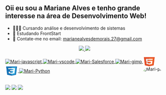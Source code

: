 ## Oii eu sou a Mariane Alves e tenho grande interesse na área de Desenvolvimento Web!
- 👩🏻‍💻 Cursando análise e desenvolvimento de sistemas
- 📝 Estudando FrontStart
- 💌 Contate-me no email: marianealvesdemorais.27@gmail.com
<div align="center">
  <a href="https://github.com/marialvzx"> 
  <img height="160em" src="https://github-readme-stats.vercel.app/api?username=MarianeAlves&show_icons=true&theme=radical&include_all_commits=true&count_private=true"/>
  <img height="160em" src="https://github-readme-stats.vercel.app/api/top-langs/?username=MarianeAlves&layout=compact&langs_count=7&theme=radical"/>
</div>
  <div style="display: inline_block"><br>
  <img align="center" alt="Mari-javascript" height="30" width="40" src="https://cdn.jsdelivr.net/gh/devicons/devicon/icons/javascript/javascript-plain.svg">  
  <img align="center" alt="Mari-vscode" height="30" width="40" src="https://cdn.jsdelivr.net/gh/devicons/devicon/icons/vscode/vscode-original.svg">
  <img align="center" alt="Mari-Salesforce" height="30" width="40" src="https://cdn.jsdelivr.net/gh/devicons/devicon/icons/salesforce/salesforce-original.svg"">
  <img align="center" alt="Mari-gimp" height="30" width="40" src="https://cdn.jsdelivr.net/gh/devicons/devicon/icons/gimp/gimp-original-wordmark.svg">
  <img align="center" alt="Rafa-HTML" height="30" width="40" src="https://raw.githubusercontent.com/devicons/devicon/master/icons/html5/html5-original.svg">
  <img align="center" alt="Rafa-CSS" height="30" width="40" src="https://raw.githubusercontent.com/devicons/devicon/master/icons/css3/css3-original.svg">
  <img align="center" alt="Mari-Python" height="30" width="40" src="https://cdn.jsdelivr.net/gh/devicons/devicon/icons/python/python-plain.svg">
  <img align="right" alt="Mari-pic" height="150" style="border-radius:50px;"
  <img src="https://user-images.githubusercontent.com/97918088/149851612-0aba9b0e-af7c-4f04-84cb-0359c5f8e2a7.jpeg"/>
  </div>                                                                                                                                       

##
<div>                                                                                                                  
  <a href="https://www.instagram.com/marialvzx/" target="_blank"><img src="https://img.shields.io/badge/-Instagram-%23E4405F?style=for-the-badge&logo=instagram&logoColor=white" target="_blank"></a>
 <a href="https://discord.com/channels/772619689305178153/772619689305178156" target="_blank"><img src="https://img.shields.io/badge/Discord-7289DA?style=for-the-badge&logo=discord&logoColor=white" target="_blank"></a> 
  <a href="https://www.linkedin.com/in/marianealvesdemorais/" target="_blank"><img src="https://img.shields.io/badge/-LinkedIn-%230077B5?style=for-the-badge&logo=linkedin&logoColor=white" target="_blank"></a>  
</div> 
